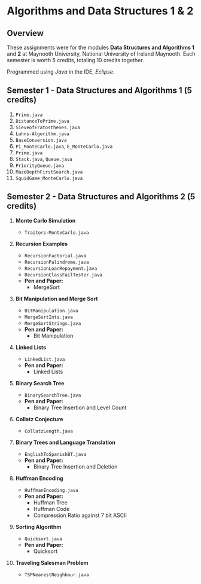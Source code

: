 # **Algorithms and Data Structures 1 & 2**

## **Overview**

These assignments were for the modules **Data Structures and Algorithms 1** and **2** at Maynooth University, National University of Ireland Maynooth. 
Each semester is worth 5 credits, totaling 10 credits together.

Programmed using *Java* in the IDE, *Eclipse*. 

## **Semester 1 - Data Structures and Algorithms 1 (5 credits)**

1. `Prime.java`
2. `DistanceToPrime.java`
3. `SieveofEratosthenes.java`
4. `Luhns-Algorithm.java`
5. `BaseConversion.java`
6. `Pi_MonteCarlo.java`, `E_MonteCarlo.java`
7. `Prime.java`
8. `Stack.java`, `Queue.java`
9. `PriorityQueue.java`
10. `MazeDepthFirstSearch.java`
11. `SquidGame_MonteCarlo.java`

## **Semester 2 - Data Structures and Algorithms 2 (5 credits)**

1. **Monte Carlo Simulation**
   - `Traitors-MonteCarlo.java`

2. **Recursion Examples**
   - `RecursionFactorial.java`
   - `RecursionPalindrome.java`
   - `RecursionLoanRepayment.java`
   - `RecursionClassFailTester.java`
   - **Pen and Paper:**
     - MergeSort

3. **Bit Manipulation and Merge Sort**
   - `BitManipulation.java`
   - `MergeSortInts.java`
   - `MergeSortStrings.java`
   - **Pen and Paper:**
     - Bit Manipulation

4. **Linked Lists**
   - `LinkedList.java`
   - **Pen and Paper:**
     - Linked Lists

5. **Binary Search Tree**
   - `BinarySearchTree.java`
   - **Pen and Paper:**
     - Binary Tree Insertion and Level Count

6. **Collatz Conjecture**
   - `CollatzLength.java`

7. **Binary Trees and Language Translation**
   - `EnglishToSpanishBT.java`
   - **Pen and Paper:**
     - Binary Tree Insertion and Deletion

8. **Huffman Encoding**
   - `HuffmanEncoding.java`
   - **Pen and Paper:**
     - Huffman Tree
     - Huffman Code
     - Compression Ratio against 7 bit ASCII

9. **Sorting Algorithm**
   - `Quicksort.java`
   - **Pen and Paper:**
     - Quicksort

10. **Traveling Salesman Problem**
    - `TSPNearestNeighbour.java`
